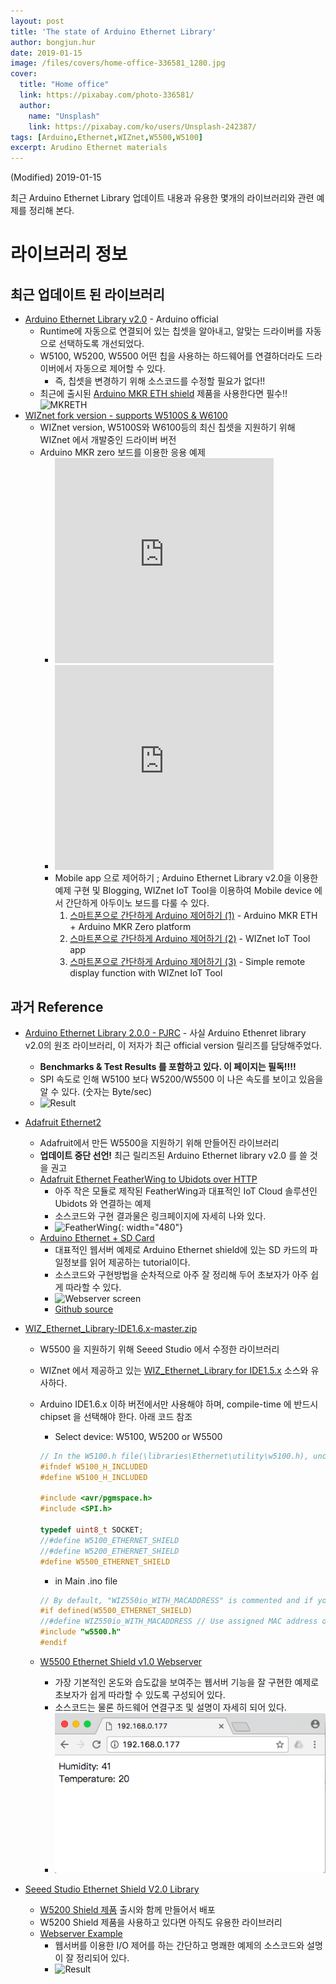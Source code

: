 ```yaml
---
layout: post
title: 'The state of Arduino Ethernet Library'
author: bongjun.hur
date: 2019-01-15
image: /files/covers/home-office-336581_1280.jpg
cover:
  title: "Home office"
  link: https://pixabay.com/photo-336581/
  author:
    name: "Unsplash"
    link: https://pixabay.com/ko/users/Unsplash-242387/
tags: [Arduino,Ethernet,WIZnet,W5500,W5100]
excerpt: Arudino Ethernet materials
---
```


(Modified) 2019-01-15

최근 Arduino Ethernet Library 업데이트 내용과 유용한 몇개의 라이브러리와 관련 예제를 정리해 본다.

# 라이브러리 정보
## 최근 업데이트 된 라이브러리
- [Arduino Ethernet Library v2.0](https://github.com/arduino-libraries/Ethernet) - Arduino official
    - Runtime에 자동으로 연결되어 있는 칩셋을 알아내고, 알맞는 드라이버를 자동으로 선택하도록 개선되었다.
    - W5100, W5200, W5500 어떤 칩을 사용하는 하드웨어를 연결하더라도 드라이버에서 자동으로 제어할 수 있다.
        - 즉, 칩셋을 변경하기 위해 소스코드를 수정할 필요가 없다!!
    - 최근에 출시된 [Arduino MKR ETH shield](https://www.arduino.cc/en/Guide/MKRETHShield) 제품을 사용한다면 필수!!
        ![MKRETH](https://www.arduino.cc/en/uploads/Guide/MKRETH_featured.jpg)
- [WIZnet fork version - supports W5100S & W6100](https://github.com/wiznet/Ethernet)
    - WIZnet version, W5100S와 W6100등의 최신 칩셋을 지원하기 위해 WIZnet 에서 개발중인 드라이버 버전
    - Arduino MKR zero 보드를 이용한 응용 예제
        - <iframe frameborder='0' height='327.5' scrolling='no' src='https://www.hackster.io/bjnhur/rgb-control-with-mobile-app-f83f48/embed' width='350'></iframe>
        - <iframe frameborder='0' height='327.5' scrolling='no' src='https://www.hackster.io/bjnhur/simple-remote-display-with-mobile-app-3862e7/embed' width='350'></iframe>
        - Mobile app 으로 제어하기 ; Arduino Ethernet Library v2.0을 이용한 예제 구현 및 Blogging, WIZnet IoT Tool을 이용하여 Mobile device 에서 간단하게 아두이노 보드를 다룰 수 있다.
            1. [스마트폰으로 간단하게 Arduino 제어하기 (1)](https://ts.devbj.com/568) - Arduino MKR ETH + Arduino MKR Zero platform
            2. [스마트폰으로 간단하게 Arduino 제어하기 (2)](https://ts.devbj.com/570) - WIZnet IoT Tool app
            3. [스마트폰으로 간단하게 Arduino 제어하기 (3)](https://ts.devbj.com/579) - Simple remote display function with WIZnet IoT Tool

## 과거 Reference

- [Arduino Ethernet Library 2.0.0 - PJRC](https://www.pjrc.com/arduino-ethernet-library-2-0-0/) - 사실 Arduino Ethenret library v2.0의 원조 라이브러리, 이 저자가 최근 official version 릴리즈를 담당해주었다.
    - **Benchmarks & Test Results 를 포함하고 있다. 이 페이지는 필독!!!!**
    - SPI 속도로 인해 W5100 보다 W5200/W5500 이 나은 속도를 보이고 있음을 알 수 있다. (숫자는 Byte/sec)
    - ![Result](/assets/images/img016.png)

- [Adafruit Ethernet2](https://github.com/adafruit/Ethernet2)
    - Adafruit에서 만든 W5500을 지원하기 위해 만들어진 라이브러리
    - **업데이트 중단 선언!** 최근 릴리즈된 Arduino Ethernet library v2.0 를 쓸 것을 권고
    - [Adafruit Ethernet FeatherWing to Ubidots over HTTP](https://help.ubidots.com/connect-your-devices/connect-the-adafruit-ethernet-featherwing-to-ubidots-over-http)
        - 아주 작은 모듈로 제작된 FeatherWing과 대표적인 IoT Cloud 솔루션인 Ubidots 와 연결하는 예제
        - 소스코드와 구현 결과물은 링크페이지에 자세히 나와 있다.
        - ![FeatherWing](https://downloads.intercomcdn.com/i/o/43890083/196c3120392350e8e8fed88d/3201-00.jpg){: width="480"}
    - [Arduino Ethernet + SD Card](https://learn.adafruit.com/arduino-ethernet-sd-card?view=all)
        - 대표적인 웹서버 예제로 Arduino Ethernet shield에 있는 SD 카드의 파일정보를 읽어 제공하는 tutorial이다.
        - 소스코드와 구현방법을 순차적으로 아주 잘 정리해 두어 초보자가 아주 쉽게 따라할 수 있다.
        - ![Webserver screen](https://cdn-learn.adafruit.com/assets/assets/000/052/969/medium800/arduino_compatibles_browseroot.gif?1523569856)
        - [Github source](https://github.com/adafruit/Adafruit_Learning_System_Guides/tree/master/Arduino_Ethernet_SD_Card)

- [WIZ_Ethernet_Library-IDE1.6.x-master.zip](https://github.com/SeeedDocument/W5500_Ethernet_Shield_v1.0/blob/master/res/WIZ_Ethernet_Library-IDE1.6.x-master.zip)
    - W5500 을 지원하기 위해 Seeed Studio 에서 수정한 라이브러리
    - WIZnet 에서 제공하고 있는 [WIZ_Ethernet_Library for IDE1.5.x](https://github.com/Wiznet/WIZ_Ethernet_Library) 소스와 유사하다.
    - Arduino IDE1.6.x 이하 버전에서만 사용해야 하며, compile-time 에 반드시 chipset 을 선택해야 한다. 아래 코드 참조
        - Select device: W5100, W5200 or W5500

        ```cpp
        // In the W5100.h file(\libraries\Ethernet\utility\w5100.h), uncomment the device(shield) you want to use.
        #ifndef	W5100_H_INCLUDED
        #define	W5100_H_INCLUDED

        #include <avr/pgmspace.h>
        #include <SPI.h>

        typedef uint8_t SOCKET;
        //#define W5100_ETHERNET_SHIELD
        //#define W5200_ETHERNET_SHIELD
        #define W5500_ETHERNET_SHIELD
        ```

        - in Main .ino file

        ```cpp
        // By default, "WIZ550io_WITH_MACADDRESS" is commented and if you uncomment it, you can use the MAC address stored in the WIZ550io.
        #if defined(W5500_ETHERNET_SHIELD)
        //#define WIZ550io_WITH_MACADDRESS // Use assigned MAC address of WIZ550io
        #include "w5500.h"
        #endif
        ```

    - [W5500 Ethernet Shield v1.0 Webserver](http://wiki.seeedstudio.com/W5500_Ethernet_Shield_v1.0/)
        - 가장 기본적인 온도와 습도값을 보여주는 웹서버 기능을 잘 구현한 예제로 초보자가 쉽게 따라할 수 있도록 구성되어 있다.
        - 소스코드는 물론 하드웨어 연결구조 및 설명이 자세히 되어 있다.
        - ![Webserver for temperature & humidity](https://github.com/SeeedDocument/W5500_Ethernet_Shield_v1.0/raw/master/img/temp%26humi%20on%20web.png)

- [Seeed Studio Ethernet Shield V2.0 Library](https://github.com/Seeed-Studio/Ethernet_Shield_W5200)
    - [W5200 Shield 제품](https://www.seeedstudio.com/W5200-Ethernet-Shield-p-1577.html) 출시와 함께 만들어서 배포
    - W5200 Shield 제품을 사용하고 있다면 아직도 유용한 라이브러리
    - [Webserver Example](https://seeeddoc.github.io/Ethernet_Shield_V2.4/)
        - 웹서버를 이용한 I/O 제어를 하는 간단하고 명쾌한 예제의 소스코드와 설명이 잘 정리되어 있다.
        - ![Result](https://seeeddoc.github.io/Ethernet_Shield_V2.4/img/Arduino-ethernetshield-toggle-led-webpage-led-state-dialog.png)
